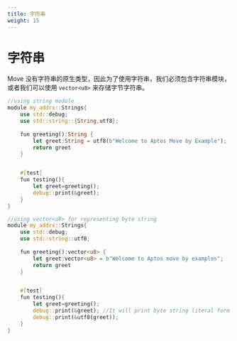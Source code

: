```yaml
---
title: 字符串
weight: 15
---
```


# 字符串

Move 没有字符串的原生类型，因此为了使用字符串，我们必须包含字符串模块，或者我们可以使用 `vector<u8>` 来存储字节字符串。

```rust
//using string module
module my_addrx::Strings{
    use std::debug;
    use std::string::{String,utf8};
    
    fun greeting():String {
        let greet:String = utf8(b"Welcome to Aptos Move by Example");
        return greet
    }


    #[test]
    fun testing(){
        let greet=greeting();
        debug::print(&greet);
    } 
}

```

```rust
//using vector<u8> for representing byte string
module my_addrx::Strings{
    use std::debug;
    use std::string::utf8;
    
    fun greeting():vector<u8> {
        let greet:vector<u8> = b"Welcome to Aptos move by examples"; 
        return greet
    }


    #[test]
    fun testing(){
        let greet=greeting();
        debug::print(&greet); //It will print byte string literal form 
        debug::print(&utf8(greet)); 
    } 
}
```

<!-- # Strings

Move does not have native type for strings, therefore in order to use strings we have to include string module or we can use `vector<u8>` for storing byte string.

```rust
//using string module
module my_addrx::Strings{
    use std::debug;
    use std::string::{String,utf8};
    
    fun greeting():String {
        let greet:String = utf8(b"Welcome to Aptos Move by Example");
        return greet
    }


    #[test]
    fun testing(){
        let greet=greeting();
        debug::print(&greet);
    } 
}

```

```rust
//using vector<u8> for representing byte string
module my_addrx::Strings{
    use std::debug;
    use std::string::utf8;
    
    fun greeting():vector<u8> {
        let greet:vector<u8> = b"Welcome to Aptos move by examples"; 
        return greet
    }


    #[test]
    fun testing(){
        let greet=greeting();
        debug::print(&greet); //It will print byte string literal form 
        debug::print(&utf8(greet)); 
    } 
}
``` -->
